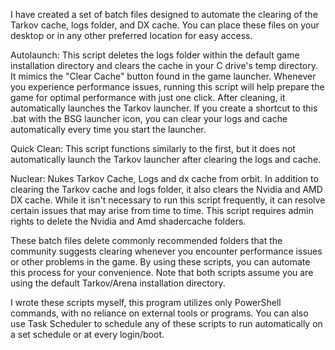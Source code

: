 I have created a set of batch files designed to automate the clearing of the Tarkov cache, logs folder, and DX cache. You can place these files on your desktop or in any other preferred location for easy access.

Autolaunch: This script deletes the logs folder within the default game installation directory and clears the cache in your C drive's temp directory. It mimics the "Clear Cache" button found in the game launcher. Whenever you experience performance issues, running this script will help prepare the game for optimal performance with just one click. After cleaning, it automatically launches the Tarkov launcher. If you create a shortcut to this .bat with the BSG launcher icon, you can clear your logs and cache automatically every time you start the launcher.

Quick Clean: This script functions similarly to the first, but it does not automatically launch the Tarkov launcher after clearing the logs and cache.

Nuclear: Nukes Tarkov Cache, Logs and dx cache from orbit. In addition to clearing the Tarkov cache and logs folder, it also clears the Nvidia and AMD DX cache. While it isn't necessary to run this script frequently, it can resolve certain issues that may arise from time to time. This script requires admin rights to delete the Nvidia and Amd shadercache folders.

These batch files delete commonly recommended folders that the community suggests clearing whenever you encounter performance issues or other problems in the game. By using these scripts, you can automate this process for your convenience. Note that both scripts assume you are using the default Tarkov/Arena installation directory.

I wrote these scripts myself, this program utilizes only PowerShell commands, with no reliance on external tools or programs. You can also use Task Scheduler to schedule any of these scripts to run automatically on a set schedule or at every login/boot.
